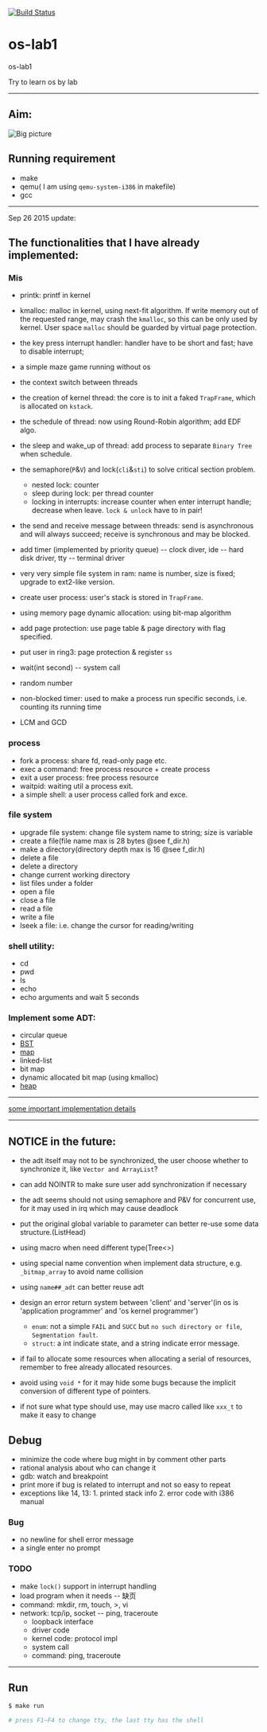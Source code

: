[![Build Status](https://travis-ci.org/zzt93/os-lab1.svg?branch=master)](https://travis-ci.org/zzt93/os-lab1)

# os-lab1
os-lab1

Try to learn os by lab

------------------------------

## Aim:
![Big picture](docs/pic/aim.png)


## Running requirement
- make  
- qemu( I am using `qemu-system-i386` in makefile)  
- gcc  

----------------------

Sep 26 2015 update:

## The functionalities that I have already implemented:

### Mis
- printk: printf in kernel  
- kmalloc: malloc in kernel, using next-fit algorithm. If write memory out of the requested range, may crash the `kmalloc`, so this can be only used by kernel. User space `malloc` should be guarded by virtual page protection.
- the key press interrupt handler: handler have to be short and fast; have to disable interrupt; 
- a simple maze game running without os  
- the context switch between threads  
- the creation of kernel thread: the core is to init a faked `TrapFrame`, which is allocated on `kstack`.
- the schedule of thread: now using Round-Robin algorithm; add EDF algo.
- the sleep and wake_up of thread: add process to separate `Binary Tree` when schedule.
- the semaphore(`P`&`V`) and lock(`cli`&`sti`) to solve critical section problem.
    - nested lock: counter
    - sleep during lock: per thread counter
    - locking in interrupts: increase counter when enter interrupt handle; decrease when leave. `lock & unlock` have to in pair!
- the send and receive message between threads: send is asynchronous and will always succeed; receive is synchronous and may be blocked.

- add timer (implemented by priority queue) -- clock diver, ide -- hard disk driver, tty -- terminal driver  
- very very simple file system in ram: name is number, size is fixed; upgrade to ext2-like version.
- create user process: user's stack is stored in `TrapFrame`. 
- using memory page dynamic allocation: using bit-map algorithm  
- add page protection: use page table & page directory with flag specified.
- put user in ring3: page protection & register `ss`
- wait(int second) -- system call  
- random number  
- non-blocked timer: used to make a process run specific seconds, i.e. counting its running time  
- LCM and GCD  

### process
- fork a process: share fd, read-only page etc.
- exec a command: free process resource + create process
- exit a user process: free process resource
- waitpid: waiting util a process exit.
- a simple shell: a user process called fork and exce.

### file system
- upgrade file system: change file system name to string; size is variable  
- create a file(file name max is 28 bytes @see f_dir.h)  
- make a directory(directory depth max is 16 @see f_dir.h)  
- delete a file  
- delete a directory  
- change current working directory  
- list files under a folder  
- open a file  
- close a file  
- read a file  
- write a file  
- lseek a file: i.e. change the cursor for reading/writing  

### shell utility:
- cd
- pwd
- ls
- echo
- echo arguments and wait 5 seconds


### Implement some ADT:  
- circular queue  
- [BST](docs/ADT/BST.md)  
- [map](docs/ADT/map.md)  
- linked-list  
- bit map  
- dynamic allocated bit map (using kmalloc)  
- [heap](docs/ADT/heap.md)

---------------------

[some important implementation details](docs/internal.md)

-----------------

## NOTICE in the future:
- the adt itself may not to be synchronized, the user choose whether to synchronize it, like `Vector and ArrayList`?  
- can add NOINTR to make sure user add synchronization if necessary  
- the adt seems should not using semaphore and P&V for concurrent use, for it may used in irq which may cause deadlock  

- put the original global variable to parameter can better re-use some data structure.(ListHead)
- using macro when need different type(Tree<>)
- using special name convention when implement data structure, e.g. `_bitmap_array` to avoid name collision  
- using `name##_adt` can better reuse adt  

- design an error return system between 'client' and 'server'(in os is 'application programmer' and 'os kernel programmer')
	- `enum`: not a simple `FAIL` and `SUCC` but `no such directory or file`, `Segmentation fault`.
	- `struct`: a int indicate state, and a string indicate error message.

- if fail to allocate some resources when allocating a serial of resources,  
	remember to free already allocated resources.  

- avoid using `void *` for it may hide some bugs because the implicit conversion of different type of pointers.  

- if not sure what type should use, may use macro called like `xxx_t` to make it easy to change  


## Debug
- minimize the code where bug might in by comment other parts
- rational analysis about who can change it
- gdb: watch and breakpoint
- print more if bug is related to interrupt and not so easy to repeat
- exceptions like 14, 13: 1. printed stack info 2. error code with i386 manual

### Bug
- no newline for shell error message
- a single enter no prompt

### TODO
- make `lock()` support in interrupt handling
- load program when it needs -- 缺页
- command: mkdir, rm, touch, >, vi
- network: tcp/ip, socket -- ping, traceroute
  - loopback interface
  - driver code
  - kernel code: protocol impl
  - system call
  - command: ping, traceroute
  
  
---

## Run
```bash
$ make run

# press F1~F4 to change tty, the last tty has the shell
```